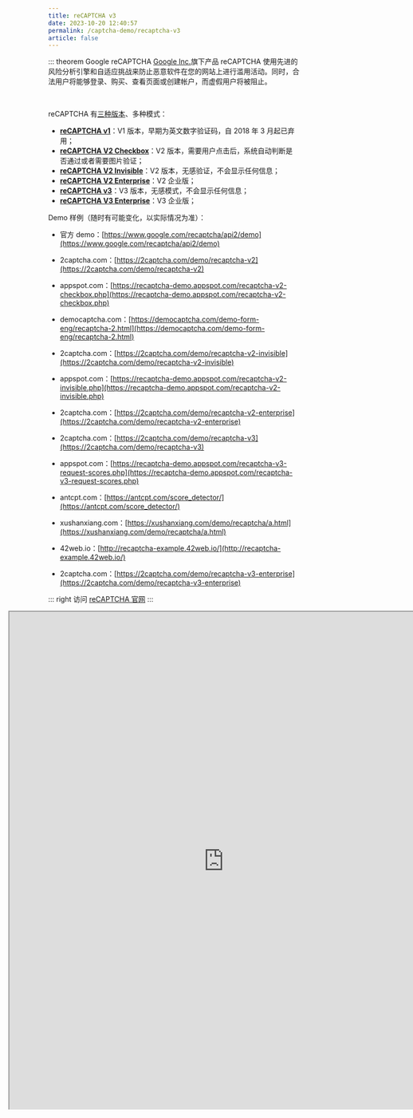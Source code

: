 ```yaml
---
title: reCAPTCHA v3
date: 2023-10-20 12:40:57
permalink: /captcha-demo/recaptcha-v3
article: false
---
```


::: theorem Google reCAPTCHA
[Google Inc.](https://about.google/)旗下产品 reCAPTCHA 使用先进的风险分析引擎和自适应挑战来防止恶意软件在您的网站上进行滥用活动。同时，合法用户将能够登录、购买、查看页面或创建帐户，而虚假用户将被阻止。

<br>

reCAPTCHA 有[三种版本](https://developers.google.com/recaptcha/intro)、多种模式：

- **[reCAPTCHA v1](https://developers.google.com/recaptcha/docs/versions#recaptcha_v1_-_shut_down)**：V1 版本，早期为英文数字验证码，自 2018 年 3 月起已弃用；
- **[reCAPTCHA V2 Checkbox](https://developers.google.com/recaptcha/docs/display)**：V2 版本，需要用户点击后，系统自动判断是否通过或者需要图片验证；
- **[reCAPTCHA V2 Invisible](https://developers.google.com/recaptcha/docs/invisible)**：V2 版本，无感验证，不会显示任何信息；
- **[reCAPTCHA V2 Enterprise](https://cloud.google.com/recaptcha-enterprise/docs/overview)**：V2 企业版；
- **[reCAPTCHA v3](https://developers.google.com/recaptcha/docs/v3)**：V3 版本，无感模式，不会显示任何信息；
- **[reCAPTCHA V3 Enterprise](https://cloud.google.com/recaptcha-enterprise/docs/overview)**：V3 企业版；


Demo 样例（随时有可能变化，以实际情况为准）：
<br>

- 官方 demo：[https://www.google.com/recaptcha/api2/demo](https://www.google.com/recaptcha/api2/demo)<Badge text="V2 Checkbox" type="tip" vertical="middle"/>
- 2captcha.com：[https://2captcha.com/demo/recaptcha-v2](https://2captcha.com/demo/recaptcha-v2)<Badge text="V2 Checkbox" type="tip" vertical="middle"/>
- appspot.com：[https://recaptcha-demo.appspot.com/recaptcha-v2-checkbox.php](https://recaptcha-demo.appspot.com/recaptcha-v2-checkbox.php)<Badge text="V2 Checkbox" type="tip" vertical="middle"/>
- democaptcha.com：[https://democaptcha.com/demo-form-eng/recaptcha-2.html](https://democaptcha.com/demo-form-eng/recaptcha-2.html)<Badge text="V2 Checkbox" type="tip" vertical="middle"/>

- 2captcha.com：[https://2captcha.com/demo/recaptcha-v2-invisible](https://2captcha.com/demo/recaptcha-v2-invisible)<Badge text="V2 Invisible" type="tip" vertical="middle"/>
- appspot.com：[https://recaptcha-demo.appspot.com/recaptcha-v2-invisible.php](https://recaptcha-demo.appspot.com/recaptcha-v2-invisible.php)<Badge text="V2 Invisible" type="tip" vertical="middle"/>

- 2captcha.com：[https://2captcha.com/demo/recaptcha-v2-enterprise](https://2captcha.com/demo/recaptcha-v2-enterprise)<Badge text="V2 Enterprise" type="tip" vertical="middle"/>

- 2captcha.com：[https://2captcha.com/demo/recaptcha-v3](https://2captcha.com/demo/recaptcha-v3)<Badge text="V3" type="tip" vertical="middle"/>
- appspot.com：[https://recaptcha-demo.appspot.com/recaptcha-v3-request-scores.php](https://recaptcha-demo.appspot.com/recaptcha-v3-request-scores.php)<Badge text="V3" type="tip" vertical="middle"/>
- antcpt.com：[https://antcpt.com/score_detector/](https://antcpt.com/score_detector/)<Badge text="V3" type="tip" vertical="middle"/>
- xushanxiang.com：[https://xushanxiang.com/demo/recaptcha/a.html](https://xushanxiang.com/demo/recaptcha/a.html)<Badge text="V3" type="tip" vertical="middle"/> <Badge text="本页使用" type="error" vertical="middle"/>
- 42web.io：[http://recaptcha-example.42web.io/](http://recaptcha-example.42web.io/)<Badge text="V3" type="tip" vertical="middle"/>

- 2captcha.com：[https://2captcha.com/demo/recaptcha-v3-enterprise](https://2captcha.com/demo/recaptcha-v3-enterprise)<Badge text="V3 Enterprise" type="tip" vertical="middle"/>

::: right
访问 [reCAPTCHA 官网](https://www.google.com/recaptcha/about/)
:::

<style>
    .wrapper-recaptcha {
        width: 860px;
        height: 1000px;
        position: relative;
        overflow: hidden;
        margin-left: -80px;
    }
    .wrapper-recaptcha iframe {
        position: absolute;
        /*margin-top: -350px;*/
        /*margin-left: -100px;*/
        width: 860px;
        height: 1000px;
    }
</style>


<div class="wrapper-recaptcha">
    <iframe src="https://xushanxiang.com/demo/recaptcha/a.html"></iframe>
</div>
